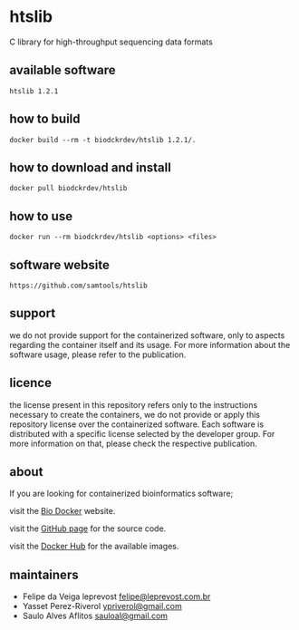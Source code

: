 htslib
=====
C library for high-throughput sequencing data formats


available software
--------
`htslib 1.2.1`


how to build
------------
`docker build --rm -t biodckrdev/htslib 1.2.1/.`


how to download and install
---------------------------
`docker pull biodckrdev/htslib`


how to use
------------
`docker run --rm biodckrdev/htslib <options> <files>`


software website
----------------
`https://github.com/samtools/htslib`


support
-------
we do not provide support for the containerized software, only to aspects regarding the container itself
and its usage. For more information about the software usage, please refer to the publication.


licence
-------
the license present in this repository refers only to the instructions necessary to create the containers, we do not provide or apply this repository license over the containerized software. Each software is distributed with a specific license selected by the developer group. For more information on that, please check the respective publication.


about
-----
If you are looking for containerized bioinformatics software;

visit the [Bio Docker](http://biodocker.github.io "Bio Docker") website.

visit the [GitHub page](https://github.com/BioDocker/) for the source code.

visit the [Docker Hub](https://registry.hub.docker.com/repos/biodckr/) for the available images.


maintainers
-----------
* Felipe da Veiga leprevost <felipe@leprevost.com.br>
* Yasset Perez-Riverol <ypriverol@gmail.com>
* Saulo Alves Aflitos <sauloal@gmail.com>
